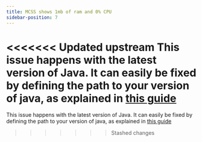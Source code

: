 ```yaml
---
title: MCSS shows 1mb of ram and 0% CPU
sidebar-position: 7
---
```


<<<<<<< Updated upstream
This issue happens with the latest version of Java. It can easily be fixed by defining the path to your version of java, as explained in [this guide](/docs/guides/path-update)
=======
This issue happens with the latest version of Java. It can easily be fixed by defining the path to your version of java, as explained in [this guide](/docs/guides/java-version)
>>>>>>> Stashed changes
